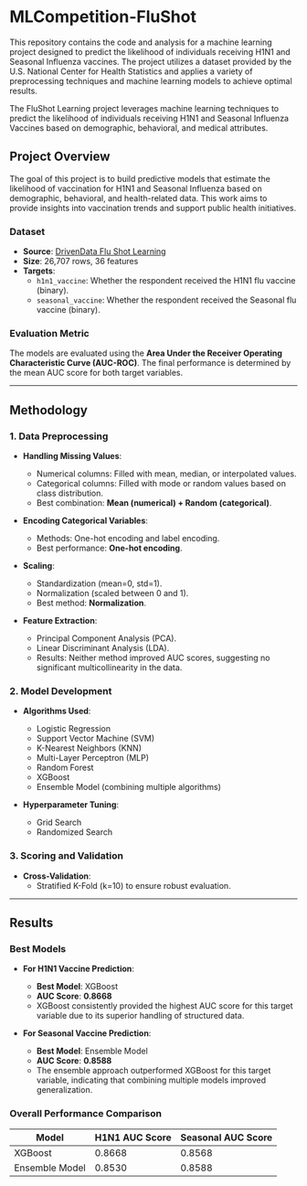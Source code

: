 # MLCompetition-FluShot
 This repository contains the code and analysis for a machine learning project designed to predict the likelihood of individuals receiving H1N1 and Seasonal Influenza vaccines. The project utilizes a dataset provided by the U.S. National Center for Health Statistics and applies a variety of preprocessing techniques and machine learning models to achieve optimal results.

The FluShot Learning project leverages machine learning techniques to predict the likelihood of individuals receiving H1N1 and Seasonal Influenza Vaccines based on demographic, behavioral, and medical attributes.

## **Project Overview**

The goal of this project is to build predictive models that estimate the likelihood of vaccination for H1N1 and Seasonal Influenza based on demographic, behavioral, and health-related data. This work aims to provide insights into vaccination trends and support public health initiatives.

### **Dataset**
- **Source**: [DrivenData Flu Shot Learning](https://www.drivendata.org/competitions/66/flu-shot-learning/)
- **Size**: 26,707 rows, 36 features
- **Targets**:
  - `h1n1_vaccine`: Whether the respondent received the H1N1 flu vaccine (binary).
  - `seasonal_vaccine`: Whether the respondent received the Seasonal flu vaccine (binary).
  
### **Evaluation Metric**
The models are evaluated using the **Area Under the Receiver Operating Characteristic Curve (AUC-ROC)**. The final performance is determined by the mean AUC score for both target variables.

---

## **Methodology**

### **1. Data Preprocessing**
- **Handling Missing Values**:
  - Numerical columns: Filled with mean, median, or interpolated values.
  - Categorical columns: Filled with mode or random values based on class distribution.
  - Best combination: **Mean (numerical) + Random (categorical)**.

- **Encoding Categorical Variables**:
  - Methods: One-hot encoding and label encoding.
  - Best performance: **One-hot encoding**.

- **Scaling**:
  - Standardization (mean=0, std=1).
  - Normalization (scaled between 0 and 1).
  - Best method: **Normalization**.

- **Feature Extraction**:
  - Principal Component Analysis (PCA).
  - Linear Discriminant Analysis (LDA).
  - Results: Neither method improved AUC scores, suggesting no significant multicollinearity in the data.

### **2. Model Development**
- **Algorithms Used**:
  - Logistic Regression
  - Support Vector Machine (SVM)
  - K-Nearest Neighbors (KNN)
  - Multi-Layer Perceptron (MLP)
  - Random Forest
  - XGBoost
  - Ensemble Model (combining multiple algorithms)

- **Hyperparameter Tuning**:
  - Grid Search
  - Randomized Search

### **3. Scoring and Validation**
- **Cross-Validation**:
  - Stratified K-Fold (k=10) to ensure robust evaluation.

---

## **Results**

### **Best Models**
- **For H1N1 Vaccine Prediction**:
  - **Best Model**: XGBoost
  - **AUC Score**: **0.8668**
  - XGBoost consistently provided the highest AUC score for this target variable due to its superior handling of structured data.

- **For Seasonal Vaccine Prediction**:
  - **Best Model**: Ensemble Model
  - **AUC Score**: **0.8588**
  - The ensemble approach outperformed XGBoost for this target variable, indicating that combining multiple models improved generalization.

### **Overall Performance Comparison**
| Model              | H1N1 AUC Score | Seasonal AUC Score |
|--------------------|----------------|--------------------|
| XGBoost           | 0.8668         | 0.8568            |
| Ensemble Model     | 0.8530         | 0.8588            |